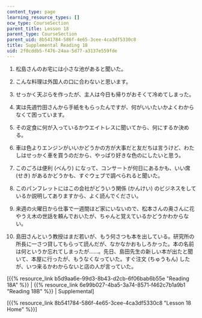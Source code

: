 ```yaml
---
content_type: page
learning_resource_types: []
ocw_type: CourseSection
parent_title: Lesson 18
parent_type: CourseSection
parent_uid: 8b541784-586f-4e65-3cee-4ca3df5330c8
title: Supplemental Reading 18
uid: 2f0cddb5-f476-24aa-5d77-a3137e559fde
---
```


1.  松島さんのお宅には小さな池があると聞いた。  
    
2.  こんな料理は外国人の口に合わないと思います。  
    
3.  せっかく天ぷらを作ったが、主人は今日も帰りがおそくて冷めてしまった。  
    
4.  実は先週竹田さんから手紙をもらったんですが、何がいいたいかよくわからなくて困っています。  
    
5.  その定食に何が入っているかウエイトレスに聞いてから、何にするか決める。  
    
6.  車は色よりエンジンがいいかどうかの方が大事だと友だちは言うけど、わたしはせっかく車を買うのだから、やっぱり好きな色のにしたいと思う。  
    
7.  このごろは便利 (べんり) になって、コンサートが何日にあるかも、いい席 (せき) があるかどうかも、すぐウェブで調べられると聞いた。  
    
8.  このパンフレットにはこの会社がどういう関係 (かんけい) のビジネスをしているか説明してありますから、よく読んでください。  
    
9.  来週の火曜日から仕事で一週間ほど家にいないので、松本さんの奥さんに花やうえ木の世話を頼んでおいたが、ちゃんと覚えているかどうかわからない。  
    
10.  島田さんという教授はまだ若いが、もう何さつも本を出している。研究所の所長に一さつ貸してもらって読んだが、なかなかおもしろかった。本の名前は何というか忘れてしまったが......。先日、島田先生の新しい本が出たと聞いて、本屋に行ったが、もうなくなっていた。すぐ注文 (ちゅうもん) したが、いつ来るかわからないと店の人が言っていた。

\[{{% resource_link b5d9aa6e-99d3-8b43-d2cb-6f06bab6b55e "Reading 18A" %}} | {{% resource_link 6e99b027-4ba5-3a74-8571-f462c7b1a9b1 "Reading 18B" %}} | Supplemental\]

\[{{% resource_link 8b541784-586f-4e65-3cee-4ca3df5330c8 "Lesson 18 Home" %}}\]